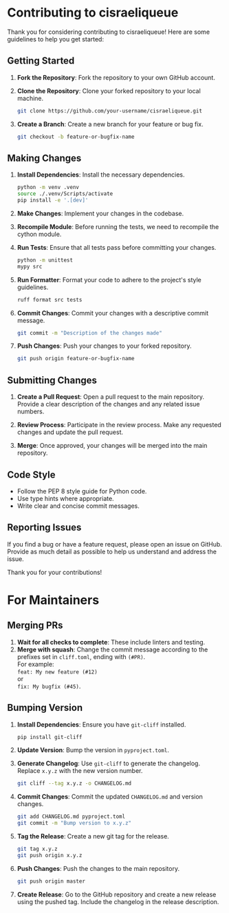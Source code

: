 # Contributing to cisraeliqueue

Thank you for considering contributing to cisraeliqueue! Here are some guidelines to help you get started:

## Getting Started

1. **Fork the Repository**: Fork the repository to your own GitHub account.

2. **Clone the Repository**: Clone your forked repository to your local machine.
   ```sh
   git clone https://github.com/your-username/cisraeliqueue.git
   ```

3. **Create a Branch**: Create a new branch for your feature or bug fix.
   ```sh
   git checkout -b feature-or-bugfix-name
   ```

## Making Changes

1. **Install Dependencies**: Install the necessary dependencies.
   ```sh
   python -m venv .venv
   source ./.venv/Scripts/activate
   pip install -e '.[dev]'
   ```

2. **Make Changes**: Implement your changes in the codebase.

3. **Recompile Module**: Before running the tests, we need to recompile the cython module.

4. **Run Tests**: Ensure that all tests pass before committing your changes.
   ```sh
   python -m unittest
   mypy src
   ```

5. **Run Formatter**: Format your code to adhere to the project's style guidelines.
   ```sh
   ruff format src tests
   ```

6. **Commit Changes**: Commit your changes with a descriptive commit message.
   ```sh
   git commit -m "Description of the changes made"
   ```

7. **Push Changes**: Push your changes to your forked repository.
   ```sh
   git push origin feature-or-bugfix-name
   ```

## Submitting Changes

1. **Create a Pull Request**: Open a pull request to the main repository. Provide a clear description of the changes and any related issue numbers.

2. **Review Process**: Participate in the review process. Make any requested changes and update the pull request.

3. **Merge**: Once approved, your changes will be merged into the main repository.

## Code Style

- Follow the PEP 8 style guide for Python code.
- Use type hints where appropriate.
- Write clear and concise commit messages.

## Reporting Issues

If you find a bug or have a feature request, please open an issue on GitHub. Provide as much detail as possible to help us understand and address the issue.

Thank you for your contributions!

# For Maintainers

## Merging PRs

1. **Wait for all checks to complete**: These include linters and testing.
2. **Merge with squash**: Change the commit message according to the prefixes set in `cliff.toml`, ending with `(#PR)`.  
    For example:  
   `feat: My new feature (#12)`  
   or  
   `fix: My bugfix (#45)`.

## Bumping Version

1. **Install Dependencies**: Ensure you have `git-cliff` installed.
   ```sh
   pip install git-cliff
   ```

2. **Update Version**: Bump the version in `pyproject.toml`.

3. **Generate Changelog**: Use `git-cliff` to generate the changelog. Replace `x.y.z` with the new version number.
   ```sh
   git cliff --tag x.y.z -o CHANGELOG.md
   ```

4. **Commit Changes**: Commit the updated `CHANGELOG.md` and version changes.
   ```sh
   git add CHANGELOG.md pyproject.toml
   git commit -m "Bump version to x.y.z"
   ```

5. **Tag the Release**: Create a new git tag for the release.
   ```sh
   git tag x.y.z
   git push origin x.y.z
   ```

6. **Push Changes**: Push the changes to the main repository.
   ```sh
   git push origin master
   ```

7. **Create Release**: Go to the GitHub repository and create a new release using the pushed tag. Include the changelog in the release description.

